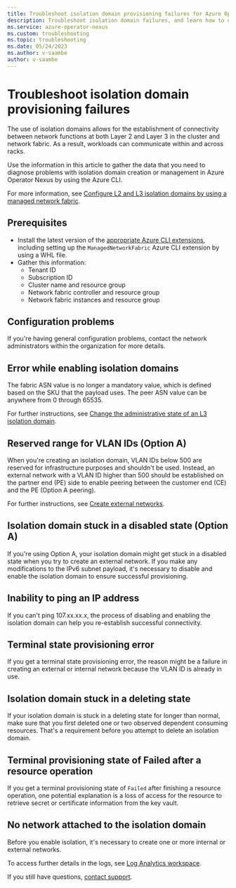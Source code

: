 ```yaml
---
title: Troubleshoot isolation domain provisioning failures for Azure Operator Nexus
description: Troubleshoot isolation domain failures, and learn how to debug failure codes.
ms.service: azure-operator-nexus
ms.custom: troubleshooting
ms.topic: troubleshooting
ms.date: 05/24/2023
ms.author: v-saambe
author: v-saambe
---
```


# Troubleshoot isolation domain provisioning failures

The use of isolation domains allows for the establishment of connectivity between network functions at both Layer 2 and Layer 3 in the cluster and network fabric. As a result, workloads can communicate within and across racks.

Use the information in this article to gather the data that you need to diagnose problems with isolation domain creation or management in Azure Operator Nexus by using the Azure CLI.

For more information, see [Configure L2 and L3 isolation domains by using a managed network fabric](./howto-configure-isolation-domain.md).

## Prerequisites

* Install the latest version of the [appropriate Azure CLI extensions](./howto-install-cli-extensions.md), including setting up the `ManagedNetworkFabric` Azure CLI extension by using a WHL file.
* Gather this information:
  * Tenant ID
  * Subscription ID
  * Cluster name and resource group
  * Network fabric controller and resource group
  * Network fabric instances and resource group

## Configuration problems

If you're having general configuration problems, contact the network administrators within the organization for more details.

## Error while enabling isolation domains  

The fabric ASN value is no longer a mandatory value, which is defined based on the SKU that the payload uses. The peer ASN value can be anywhere from 0 through 65535.

For further instructions, see [Change the administrative state of an L3 isolation domain](./howto-configure-isolation-domain.md#change-the-administrative-state-of-an-l3-isolation-domain).

## Reserved range for VLAN IDs (Option A)

When you're creating an isolation domain, VLAN IDs below 500 are reserved for infrastructure purposes and shouldn't be used. Instead, an external network with a VLAN ID higher than 500 should be established on the partner end (PE) side to enable peering between the customer end (CE) and the PE (Option A peering).

For further instructions, see [Create external networks](./howto-configure-isolation-domain.md#create-an-external-network-by-using-option-a).

## Isolation domain stuck in a disabled state (Option A)

If you're using Option A, your isolation domain might get stuck in a disabled state when you try to create an external network. If you make any modifications to the IPv6 subnet payload, it's necessary to disable and enable the isolation domain to ensure successful provisioning.

## Inability to ping an IP address

If you can't ping 107.xx.xx.x, the process of disabling and enabling the isolation domain can help you re-establish successful connectivity.

## Terminal state provisioning error

If you get a terminal state provisioning error, the reason might be a failure in creating an external or internal network because the VLAN ID is already in use.

## Isolation domain stuck in a deleting state

If your isolation domain is stuck in a deleting state for longer than normal, make sure that you first deleted one or two observed dependent consuming resources. That's a requirement before you attempt to delete an isolation domain.

## Terminal provisioning state of Failed after a resource operation

If you get a terminal provisioning state of `Failed` after finishing a resource operation, one potential explanation is a loss of access for the resource to retrieve secret or certificate information from the key vault.

## No network attached to the isolation domain

Before you enable isolation, it's necessary to create one or more internal or external networks.

To access further details in the logs, see [Log Analytics workspace](../../articles/operator-nexus/concepts-observability.md#log-analytic-workspace).

If you still have questions, [contact support](https://portal.azure.com/?#blade/Microsoft_Azure_Support/HelpAndSupportBlade).

